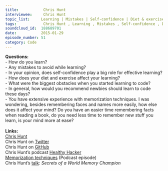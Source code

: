 ```yaml
--- 
title:           Chris Hunt 
interviewee:     Chris Hunt 
topic_list:     Learning | Mistakes | Self-confidence | Diet & exercise | Obstacles | Pair programming | Newbies | Memorization techniques | Mind
tags:            Chris Hunt , Learning , Mistakes , Self-confidence , Diet  exercise , Obstacles , Pair programming , Newbies , Memorization techniques , Mind
soundcloud_id:  188689701
date:           2015-01-29
episode_number: 51
category: Code
---
```


<p class="show_notes_display"><b>Questions:</b><br>- How do you learn?<br>- Any mistakes to avoid while learning?<br>- In your opinion, does self-confidence play a big role for effective learning?<br>- How does your diet and exercise affect your learning?<br>- What were the biggest obstacles when you started learning to code?<br>- In general, how would you recommend newbies should learn to code these days?<br>- You have extensive experience with memorization techniques. I was wondering, besides remembering faces and names more easily, how else does it affect your mind? Do you have an easier time remembering facts when reading a book, do you need less time to remember new stuff you learn, is your mind more at ease?<br><br><b>Links:</b><br><a rel="nofollow" target="_blank" href="http://www.chrishunt.co/">Chris Hunt</a><br>Chris Hunt on <a rel="nofollow" target="_blank" href="https://twitter.com/chrishunt">Twitter</a><br>Chris Hunt on <a rel="nofollow" target="_blank" href="https://github.com/chrishunt">GitHub</a><br>Chris Hunt’s podcast <a rel="nofollow" target="_blank" href="http://www.healthyhacker.com/">Healthy Hacker</a><br><a rel="nofollow" target="_blank" href="http://giantrobots.fm/98">Memorization techniques</a> (Podcast episode)<br>Chris Hunt’s <a rel="nofollow" target="_blank" href="https://www.youtube.com/watch?v=OfTryhTC8wY">talk</a>: <i>Secrets of a World Memory Champion</i></p>
